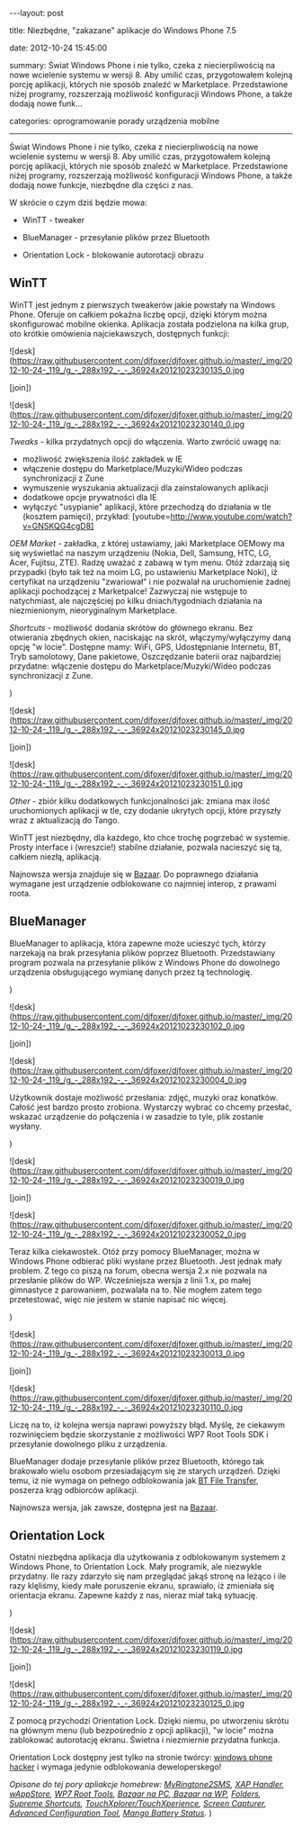 ﻿---layout:     post
title:      Niezbędne, &quot;zakazane&quot; aplikacje do Windows Phone 7.5
date:       2012-10-24 15:45:00
summary:    Świat Windows Phone i nie tylko, czeka z niecierpliwością na nowe wcielenie systemu w wersji 8.  Aby umilić czas, przygotowałem kolejną porcję aplikacji, których nie sposób znaleźć w Marketplace. Przedstawione niżej programy, rozszerzają możliwość konfiguracji Windows Phone, a także dodają nowe funk...
categories: oprogramowanie porady urządzenia mobilne
---



Świat Windows Phone i nie tylko, czeka z niecierpliwością na nowe wcielenie systemu w wersji 8.  Aby umilić czas, przygotowałem kolejną porcję aplikacji, których nie sposób znaleźć w Marketplace. Przedstawione niżej programy, rozszerzają możliwość konfiguracji Windows Phone, a także dodają nowe funkcje, niezbędne dla części z nas.

W skrócie o czym dziś będzie mowa:

  * WinTT - tweaker


  * BlueManager - przesyłanie plików przez Bluetooth


  * Orientation Lock - blokowanie autorotacji obrazu





## WinTT


WinTT jest jednym z pierwszych tweakerów jakie powstały na Windows Phone. Oferuje on całkiem pokaźna liczbę opcji, dzięki którym można skonfigurować mobilne okienka. Aplikacja została podzielona na kilka grup, oto krótkie omówienia najciekawszych, dostępnych funkcji:



![desk](https://raw.githubusercontent.com/djfoxer/djfoxer.github.io/master/_img/2012-10-24-_119_/g_-_288x192_-_-_36924x20121023230135_0.jpg

[join])

![desk](https://raw.githubusercontent.com/djfoxer/djfoxer.github.io/master/_img/2012-10-24-_119_/g_-_288x192_-_-_36924x20121023230140_0.jpg



 *Tweaks*  - kilka przydatnych opcji do włączenia. Warto zwrócić uwagę na:
- możliwość zwiększenia ilość zakładek w IE
- włączenie dostępu do Marketplace/Muzyki/Wideo podczas synchronizacji z Zune
- wymuszenie wyszukania aktualizacji dla zainstalowanych aplikacji
- dodatkowe opcje prywatności dla IE
- wyłączyć &quot;usypianie&quot; aplikacji, które przechodzą do działania w tle (kosztem pamięci), przykład:
[youtube=http://www.youtube.com/watch?v=GNSKQG4cgD8]




 *OEM Market*  - zakładka, z której ustawiamy, jaki Marketplace OEMowy ma się wyświetlać na naszym urządzeniu (Nokia, Dell, Samsung, HTC, LG, Acer, Fujitsu, ZTE). Radzę uważać z zabawą w tym menu. Otóż zdarzają się przypadki (było tak też na moim LG, po ustawieniu Marketplace Noki), iż  certyfikat na urządzeniu &quot;zwariował&quot; i nie pozwalał na uruchomienie żadnej aplikacji pochodzącej z Marketpalce! Zazwyczaj nie wstępuje to natychmiast, ale najczęściej po kilku dniach/tygodniach działania na niezmienionym, nieoryginalnym Marketplace.

 *Shortcuts*  - możliwość dodania skrótów do głównego ekranu. Bez otwierania zbędnych okien, naciskając na skrót, włączymy/wyłączymy daną opcję &quot;w locie&quot;. Dostępne mamy: WiFi, GPS, Udostępnianie Internetu, BT, Tryb samolotowy, Dane pakietowe, Oszczędzanie baterii oraz najbardziej przydatne: włączenie dostępu do Marketplace/Muzyki/Wideo podczas synchronizacji z Zune.

)

![desk](https://raw.githubusercontent.com/djfoxer/djfoxer.github.io/master/_img/2012-10-24-_119_/g_-_288x192_-_-_36924x20121023230145_0.jpg

[join])

![desk](https://raw.githubusercontent.com/djfoxer/djfoxer.github.io/master/_img/2012-10-24-_119_/g_-_288x192_-_-_36924x20121023230151_0.jpg



 *Other*  - zbiór kilku dodatkowych funkcjonalności jak: zmiana max ilość uruchomionych aplikacji w tle, czy dodanie ukrytych opcji, które przyszły wraz z aktualizacją do Tango.

WinTT jest niezbędny, dla każdego, kto chce trochę pogrzebać w systemie. Prosty interface i (wreszcie!) stabilne działanie, pozwala nacieszyć się tą, całkiem niezłą, aplikacją.

Najnowsza wersja znajduje się w [Bazaar](http://wp-bazaar.com/Bazaar/Default.aspx). Do poprawnego działania wymagane jest urządzenie odblokowane co najmniej interop, z prawami roota.







## BlueManager



BlueManager to aplikacja, która zapewne może ucieszyć tych, którzy narzekają na brak przesyłania plików poprzez Bluetooth. Przedstawiany program pozwala na przesyłanie plików z Windows Phone do dowolnego urządzenia obsługującego wymianę danych przez tą technologię. 

)

![desk](https://raw.githubusercontent.com/djfoxer/djfoxer.github.io/master/_img/2012-10-24-_119_/g_-_288x192_-_-_36924x20121023230102_0.jpg

[join])

![desk](https://raw.githubusercontent.com/djfoxer/djfoxer.github.io/master/_img/2012-10-24-_119_/g_-_288x192_-_-_36924x20121023230004_0.jpg



Użytkownik dostaje możliwość przesłania: zdjęć, muzyki oraz konatków. Całość jest bardzo prosto zrobiona. Wystarczy wybrać co chcemy przesłać, wskazać urządzenie do połączenia i w zasadzie to tyle, plik zostanie wysłany.

)

![desk](https://raw.githubusercontent.com/djfoxer/djfoxer.github.io/master/_img/2012-10-24-_119_/g_-_288x192_-_-_36924x20121023230019_0.jpg

[join])

![desk](https://raw.githubusercontent.com/djfoxer/djfoxer.github.io/master/_img/2012-10-24-_119_/g_-_288x192_-_-_36924x20121023230052_0.jpg



Teraz kilka ciekawostek. Otóż przy pomocy BlueManager, można w Windows Phone odbierać pliki wysłane przez Bluetooth. Jest jednak mały problem. Z tego co piszą na forum, obecna wersja 2.x nie pozwala na przesłanie plików do WP. Wcześniejsza wersja z linii 1.x, po małej gimnastyce z parowaniem, pozwalała na to. Nie mogłem zatem tego przetestować, więc nie jestem w stanie napisać nic więcej.

)

![desk](https://raw.githubusercontent.com/djfoxer/djfoxer.github.io/master/_img/2012-10-24-_119_/g_-_288x192_-_-_36924x20121023230013_0.jpg

[join])

![desk](https://raw.githubusercontent.com/djfoxer/djfoxer.github.io/master/_img/2012-10-24-_119_/g_-_288x192_-_-_36924x20121023230110_0.jpg



Liczę na to, iż kolejna wersja naprawi powyższy błąd. Myślę, że ciekawym rozwinięciem będzie skorzystanie z możliwości WP7 Root Tools SDK i przesyłanie dowolnego pliku z urządzenia.


BlueManager dodaje przesyłanie plików przez Bluetooth, którego tak brakowało wielu osobom przesiadającym się ze starych urządzeń. Dzięki temu, iż nie wymaga on pełnego odblokowania jak [BT File Transfer](http://forum.xda-developers.com/showthread.php?t=1513650), poszerza krąg odbiorców aplikacji. 

Najnowsza wersja, jak zawsze, dostępna jest na [Bazaar](http://wp-bazaar.com/Bazaar/Default.aspx).





## Orientation Lock



Ostatni niezbędna aplikacja dla  użytkowania z odblokowanym systemem z Windows Phone, to Orientation Lock. Mały programik, ale niezwykle przydatny. Ile razy zdarzyło się nam przeglądać jakąś stronę na leżąco i ile razy klęliśmy, kiedy małe poruszenie ekranu, sprawiało, iż zmieniała się orientacja ekranu. Zapewne każdy z nas, nieraz miał taką sytuację. 

)

![desk](https://raw.githubusercontent.com/djfoxer/djfoxer.github.io/master/_img/2012-10-24-_119_/g_-_288x192_-_-_36924x20121023230119_0.jpg

[join])

![desk](https://raw.githubusercontent.com/djfoxer/djfoxer.github.io/master/_img/2012-10-24-_119_/g_-_288x192_-_-_36924x20121023230125_0.jpg



Z pomocą przychodzi Orientation Lock. Dzięki niemu, po utworzeniu skrótu na głównym menu (lub bezpośrednio z opcji aplikacji), &quot;w locie&quot; można zablokować autorotację ekranu. Świetna i niezmiernie przydatna funkcja.

Orientation Lock dostępny jest tylko na stronie twórcy: [windows phone hacker](http://windowsphonehacker.com/articles/orientation_lock_release-02-06-12) i wymaga jedynie odblokowania deweloperskego!





 *Opisane do tej pory apliakcje homebrew: [MyRingtone2SMS](http://www.dobreprogramy.pl/djfoxer/MyRingtoneSMS--kolejne-szlify,33537.html), [XAP Handler](http://www.dobreprogramy.pl/djfoxer/XAP-Handler-instalacja-homebrew-z-urzadzenia,31333.html), [wAppStore](http://www.dobreprogramy.pl/djfoxer/Co-wAppStore-cos-wiecej-niz-Marketplace-dla-Windows-Phone,31311.html), [WP7 Root Tools](http://www.dobreprogramy.pl/djfoxer/Rootowanie-w-Windows-Phone-dla-wszystkich,31248.html), [Bazaar na PC](http://www.dobreprogramy.pl/djfoxer/Bazaar-alternatywny-Windows-Phone-Marketplace-z-PC,30433.html),[ Bazaar na WP](http://www.dobreprogramy.pl/djfoxer/WP-zle-aplikacje,29541.html), [Folders](http://www.dobreprogramy.pl/djfoxer/WP-zle-aplikacje-czesc,29830.html), [Supreme Shortcuts](http://www.dobreprogramy.pl/djfoxer/WP-zle-aplikacje-czesc,29830.html), [TouchXplorer/TouchXperience](http://www.dobreprogramy.pl/djfoxer/WP-zle-aplikacje-czesc,29830.html), [Screen Capturer](http://www.dobreprogramy.pl/djfoxer/WP-zle-aplikacje,29541.html), [Advanced Configuration Tool](http://www.dobreprogramy.pl/djfoxer/WP-zle-aplikacje,29541.html), [Mango Battery Status](http://www.dobreprogramy.pl/djfoxer/WP-zle-aplikacje,29541.html).* )